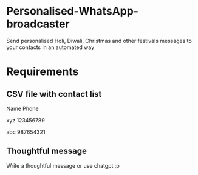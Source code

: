# Personalised-WhatsApp-broadcaster
Send personalised Holi, Diwali, Christmas and other festivals messages to your contacts in an automated way

<h1>Requirements</h1>

<h2>CSV file with contact list</h2>

Name	Phone

xyz	123456789

abc 987654321

<h2>Thoughtful message</h2>
Write a thoughtful message or use chatgpt :p


